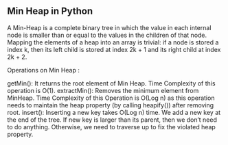 ## Min Heap in Python

A Min-Heap is a complete binary tree in which the value in each internal node is smaller than or equal to the values in the children of that node.
Mapping the elements of a heap into an array is trivial: if a node is stored a index k, then its left child is stored at index 2k + 1 and its right child at index 2k + 2.

Operations on Min Heap :

getMin(): It returns the root element of Min Heap. Time Complexity of this operation is O(1).
extractMin(): Removes the minimum element from MinHeap. Time Complexity of this Operation is O(Log n) as this operation needs to maintain the heap property (by calling heapify()) after removing root.
insert(): Inserting a new key takes O(Log n) time. We add a new key at the end of the tree. If new key is larger than its parent, then we don’t need to do anything. Otherwise, we need to traverse up to fix the violated heap property.